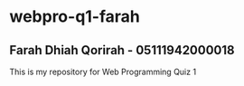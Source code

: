 # webpro-q1-farah

## Farah Dhiah Qorirah - 05111942000018

This is my repository for Web Programming Quiz 1
